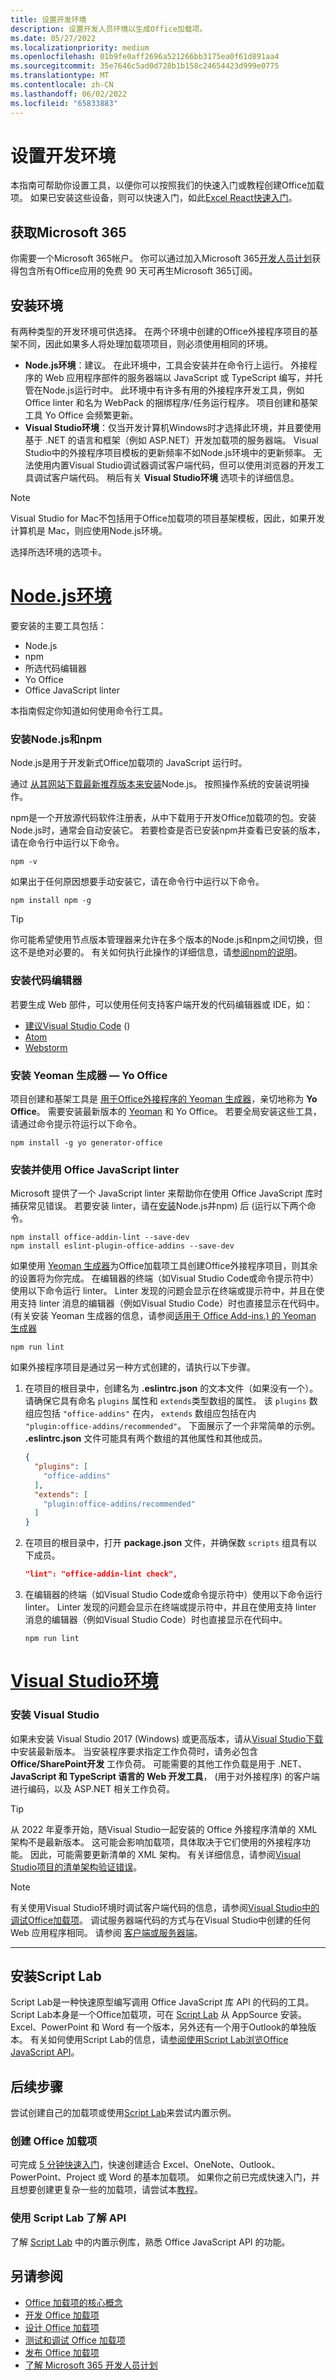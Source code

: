 ```yaml
---
title: 设置开发环境
description: 设置开发人员环境以生成Office加载项。
ms.date: 05/27/2022
ms.localizationpriority: medium
ms.openlocfilehash: 01b9fe0aff2696a521266bb3175ea0f61d891aa4
ms.sourcegitcommit: 35e7646c5ad0d728b1b158c24654423d999e0775
ms.translationtype: MT
ms.contentlocale: zh-CN
ms.lasthandoff: 06/02/2022
ms.locfileid: "65833883"
---
```

# <a name="set-up-your-development-environment"></a>设置开发环境

本指南可帮助你设置工具，以便你可以按照我们的快速入门或教程创建Office加载项。 如果已安装这些设备，则可以快速入门，如此[Excel React快速入门](../quickstarts/excel-quickstart-react.md)。

## <a name="get-microsoft-365"></a>获取Microsoft 365

你需要一个Microsoft 365帐户。 你可以通过加入Microsoft 365[开发人员计划](https://developer.microsoft.com/office/dev-program)获得包含所有Office应用的免费 90 天可再生Microsoft 365订阅。

## <a name="install-the-environment"></a>安装环境

有两种类型的开发环境可供选择。 在两个环境中创建的Office外接程序项目的基架不同，因此如果多人将处理加载项项目，则必须使用相同的环境。 

- **Node.js环境**：建议。 在此环境中，工具会安装并在命令行上运行。 外接程序的 Web 应用程序部件的服务器端以 JavaScript 或 TypeScript 编写，并托管在Node.js运行时中。 此环境中有许多有用的外接程序开发工具，例如Office linter 和名为 WebPack 的捆绑程序/任务运行程序。 项目创建和基架工具 Yo Office 会频繁更新。
- **Visual Studio环境**：仅当开发计算机Windows时才选择此环境，并且要使用基于 .NET 的语言和框架（例如 ASP.NET）开发加载项的服务器端。 Visual Studio中的外接程序项目模板的更新频率不如Node.js环境中的更新频率。 无法使用内置Visual Studio调试器调试客户端代码，但可以使用浏览器的开发工具调试客户端代码。 稍后有关 **Visual Studio环境** 选项卡的详细信息。

> [!NOTE]
> Visual Studio for Mac不包括用于Office加载项的项目基架模板，因此，如果开发计算机是 Mac，则应使用Node.js环境。

选择所选环境的选项卡。 

# <a name="nodejs-environment"></a>[Node.js环境](#tab/yeomangenerator)

要安装的主要工具包括：

- Node.js
- npm
- 所选代码编辑器
- Yo Office
- Office JavaScript linter

本指南假定你知道如何使用命令行工具。

### <a name="install-nodejs-and-npm"></a>安装Node.js和npm

Node.js是用于开发新式Office加载项的 JavaScript 运行时。

通过 [从其网站下载最新推荐版本来安装](https://nodejs.org)Node.js。 按照操作系统的安装说明操作。

npm是一个开放源代码软件注册表，从中下载用于开发Office加载项的包。安装Node.js时，通常会自动安装它。 若要检查是否已安装npm并查看已安装的版本，请在命令行中运行以下命令。

```command&nbsp;line
npm -v
```

如果出于任何原因想要手动安装它，请在命令行中运行以下命令。

```command&nbsp;line
npm install npm -g
```

> [!TIP]
> 你可能希望使用节点版本管理器来允许在多个版本的Node.js和npm之间切换，但这不是绝对必要的。 有关如何执行此操作的详细信息，请[参阅npm的说明](https://docs.npmjs.com/downloading-and-installing-node-js-and-npm)。

### <a name="install-a-code-editor"></a>安装代码编辑器

若要生成 Web 部件，可以使用任何支持客户端开发的代码编辑器或 IDE，如：

- [建议Visual Studio Code](https://code.visualstudio.com/) () 
- [Atom](https://atom.io)
- [Webstorm](https://www.jetbrains.com/webstorm)

### <a name="install-the-yeoman-generator-mdash-yo-office"></a>安装 Yeoman 生成器 &mdash; Yo Office

项目创建和基架工具是 [用于Office外接程序的 Yeoman 生成器](../develop/yeoman-generator-overview.md)，亲切地称为 **Yo Office**。 需要安装最新版本的 [Yeoman](https://github.com/yeoman/yo) 和 Yo Office。 若要全局安装这些工具，请通过命令提示符运行以下命令。

  ```command&nbsp;line
  npm install -g yo generator-office
  ```

### <a name="install-and-use-the-office-javascript-linter"></a>安装并使用 Office JavaScript linter

Microsoft 提供了一个 JavaScript linter 来帮助你在使用 Office JavaScript 库时捕获常见错误。 若要安装 linter，请在[安装](#install-nodejs-and-npm)Node.js并npm) 后 (运行以下两个命令。

```command&nbsp;line
npm install office-addin-lint --save-dev
npm install eslint-plugin-office-addins --save-dev
```

如果使用 [Yeoman 生成器](../develop/yeoman-generator-overview.md)为Office加载项工具创建Office外接程序项目，则其余的设置将为你完成。 在编辑器的终端（如Visual Studio Code或命令提示符中）使用以下命令运行 linter。 Linter 发现的问题会显示在终端或提示符中，并且在使用支持 linter 消息的编辑器（例如Visual Studio Code）时也直接显示在代码中。  (有关安装 Yeoman 生成器的信息，请参阅[适用于 Office Add-ins.) 的 Yeoman 生成器](../develop/yeoman-generator-overview.md)

```command&nbsp;line
npm run lint
```

如果外接程序项目是通过另一种方式创建的，请执行以下步骤。

1. 在项目的根目录中，创建名为 **.eslintrc.json** 的文本文件（如果没有一个）。 请确保它具有命名 `plugins` 属性和 `extends`类型数组的属性。 该 `plugins` 数组应包括 `"office-addins"` 在内， `extends` 数组应包括在内 `"plugin:office-addins/recommended"`。 下面展示了一个非常简单的示例。 **.eslintrc.json** 文件可能具有两个数组的其他属性和其他成员。

   ```json
   {
     "plugins": [
       "office-addins"
     ],
     "extends": [
       "plugin:office-addins/recommended"
     ]
   }
   ```

1. 在项目的根目录中，打开 **package.json** 文件，并确保数 `scripts` 组具有以下成员。

   ```json
   "lint": "office-addin-lint check",
   ```

1. 在编辑器的终端（如Visual Studio Code或命令提示符中）使用以下命令运行 linter。 Linter 发现的问题会显示在终端或提示符中，并且在使用支持 linter 消息的编辑器（例如Visual Studio Code）时也直接显示在代码中。

   ```command&nbsp;line
   npm run lint
   ```

# <a name="visual-studio-environment"></a>[Visual Studio环境](#tab/visualstudio)

### <a name="install-visual-studio"></a>安装 Visual Studio

如果未安装 Visual Studio 2017 (Windows) 或更高版本，请从[Visual Studio下载](https://visualstudio.microsoft.com/downloads/)中安装最新版本。 当安装程序要求指定工作负荷时，请务必包含 **Office/SharePoint开发** 工作负荷。 可能需要的其他工作负载是用于 .NET、**JavaScript 和 TypeScript 语言的** **Web 开发工具**， (用于对外接程序) 的客户端进行编码，以及 ASP.NET 相关工作负荷。

> [!TIP]
> 从 2022 年夏季开始，随Visual Studio一起安装的 Office 外接程序清单的 XML 架构不是最新版本。 这可能会影响加载项，具体取决于它们使用的外接程序功能。 因此，可能需要更新清单的 XML 架构。 有关详细信息，请参阅[Visual Studio项目的清单架构验证错误](../testing/troubleshoot-development-errors.md#manifest-schema-validation-errors-in-visual-studio-projects)。

> [!NOTE]
> 有关使用Visual Studio环境时调试客户端代码的信息，请参阅[Visual Studio中的调试Office加载项](../develop/debug-office-add-ins-in-visual-studio.md)。 调试服务器端代码的方式与在Visual Studio中创建的任何 Web 应用程序相同。 请参阅 [客户端或服务器端](../testing/debug-add-ins-overview.md#server-side-or-client-side)。

---

## <a name="install-script-lab"></a>安装Script Lab

Script Lab是一种快速原型编写调用 Office JavaScript 库 API 的代码的工具。 Script Lab本身是一个Office加载项，可在 [Script Lab](https://appsource.microsoft.com/marketplace/apps?search=script%20lab&page=1) 从 AppSource 安装。 Excel、PowerPoint 和 Word 有一个版本，另外还有一个用于Outlook的单独版本。 有关如何使用Script Lab的信息，请[参阅使用Script Lab浏览Office JavaScript API](explore-with-script-lab.md)。

## <a name="next-steps"></a>后续步骤

尝试创建自己的加载项或使用[Script Lab](explore-with-script-lab.md)来尝试内置示例。

### <a name="create-an-office-add-in"></a>创建 Office 加载项

可完成 [5 分钟快速入门](../index.yml)，快速创建适合 Excel、OneNote、Outlook、PowerPoint、Project 或 Word 的基本加载项。 如果你之前已完成快速入门，并且想要创建更复杂一些的加载项，请尝试本[教程](../index.yml)。

### <a name="explore-the-apis-with-script-lab"></a>使用 Script Lab 了解 API

了解 [Script Lab](explore-with-script-lab.md) 中的内置示例库，熟悉 Office JavaScript API 的功能。

## <a name="see-also"></a>另请参阅

- [Office 加载项的核心概念](../overview/core-concepts-office-add-ins.md)
- [开发 Office 加载项](../develop/develop-overview.md)
- [设计 Office 加载项](../design/add-in-design.md)
- [测试和调试 Office 加载项](../testing/test-debug-office-add-ins.md)
- [发布 Office 加载项](../publish/publish.md)
- [了解 Microsoft 365 开发人员计划](https://developer.microsoft.com/microsoft-365/dev-program)